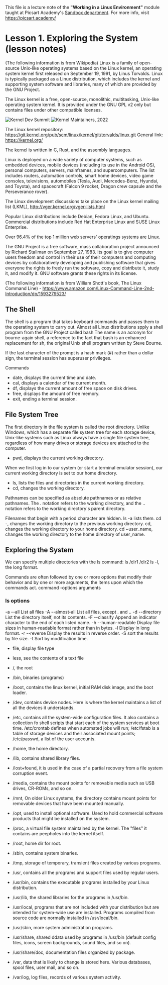 This file is a lecture note of the **"Working in a Linux Environment"** module taught at Picsart Academy's [Sandbox department](https://picsart.academy/sandbox).
For more info, visit https://picsart.academy/

# Lesson 1. Exploring the System (lesson notes)
(The following information is from Wikipedia)
Linux is a family of open-source Unix-like operating systems based on the Linux kernel, an operating system kernel first released on September 19, 1991, by Linus Torvalds. Linux is typically packaged as a Linux distribution, which includes the kernel and supporting system software and libraries, many of which are provided by the GNU Project. 

The Linux kernel is a free, open-source, monolithic, multitasking, Unix-like operating system kernel. It is provided under the GNU GPL v2 only but contains files under other compatible licenses. 

![Kernel Dev Summit](https://sites.google.com/site/kernelsummit2012/_/rsrc/1326506421196/home/ks-prague-display.jpg)
![Kernel Maintainers, 2022](https://static.lwn.net/images/conf/2022/lpc/ms-group-sm.png)

The Linux kernel repository: https://git.kernel.org/pub/scm/linux/kernel/git/torvalds/linux.git
General link: https://kernel.org/

The kernel is written in C, Rust, and the assembly languages.

Linux is deployed on a wide variety of computer systems, such as embedded devices, mobile devices (including its use in the Android OS), personal computers, servers, mainframes, and supercomputers. The list includes routers, automation controls, smart home devices, video game consoles, televisions, automobiles (Tesla, Audi, Mercedes-Benz, Hyundai, and Toyota), and spacecraft (Falcon 9 rocket, Dragon crew capsule and the Perseverance rover). 

The Linux development discussions take place on the Linux kernel mailing list (LKML), http://vger.kernel.org/vger-lists.html 

Popular Linux distributions include Debian, Fedora Linux, and Ubuntu. Commercial distributions include Red Hat Enterprise Linux and SUSE Linux Enterprise. 

Over 96.4% of the top 1 million web servers' operatings systems are Linux.

The GNU Project is a free software, mass collaboration project announced by Richard Stallman on September 27, 1983. Its goal is to give computer users freedom and control in their use of their computers and computing devices by collaboratively developing and publishing software that gives everyone the rights to freely run the software, copy and distribute it, study it, and modify it. GNU software grants these rights in its license.

(The following information is from William Shott's book, The Linux Command Line) - https://www.amazon.com/Linux-Command-Line-2nd-Introduction/dp/1593279523/

## The Shell
The shell is a program that takes keyboard commands and passes them to the operating system to carry out. Almost all Linux distributions spply a shell program from the GNU Project called bash
The name is an acronym for bourne-again shell, a reference to the fact that bash is an enhanced replacement for sh, the original Unix shell program written by Steve Bourne.

If the last character of the prompt is a hash mark (#) rather than a dollar sign, the terminal session has superuser privileges. 

Commands
- date, displays the current time and date.
- cal, displays a calendar of the current month.
- df, displays the current amount of free space on disk drives.
- free, displays the amount of free memory.
- exit, ending a terminal session.

## File System Tree
The first directory in the file system is called the root directory. Unlike Windows, which has a separate file system tree for each storage device, Unix-like systems such as Linux always have a single file system tree, regardless of how many drives or storage devices are attached to the computer.

- pwd, displays the current working directory.

When we first log in to our system (or start a terminal emulator session), our current working directory is set to our home directory.

- ls, lists the files and directories in the current working directory.
- cd, changes the working directory.

Pathnames can be specified as absolute pathnames or as relative pathnames.
The . notation refers to the working directory, and the .. notation refers to the working directory's parent directory.

Filenames that begin with a period character are hidden. ls -a lists them. 
cd -, changes the working directory to the previous working directory.
cd, changes the working directory to your home directory.
cd ~user_name, changes the working directory to the home directory of user_name.

## Exploring the System
We can specify multiple directories with the ls command: ls /dir1 /dir2
ls -l, the long format.

Commands are often followed by one or more options that modify their behavior and by one or more arguments, the items upon which the commands act. 
command -options arguments

### ls options
-a --all List all files
-A --almost-all List all files, except . and ..
-d --directory List the directory itself, not its contents.
-F --classify Append an indicator character to the end of each listed name.
-h --human-readable Display file sizes in human-readable format rather than in bytes.
-l Display in long format.
-r --reverse Display the results in reverse order.
-S sort the results by file size.
-t Sort by modification time.

- file, display file type

- less, see the contents of a text file

- /, the root
- /bin, binaries (programs)
- /boot, contains the linux kernel, initial RAM disk image, and the boot loader. 
- /dev, contains device nodes. Here is where the kernel maintains a list of all the devices it understands.
- /etc, contains all the system-wide configuration files. It also contains a collection fo shell scripts that start each of the system services at boot time. /etc/crontab defines when automated jobs will run; /etc/fstab is a table of storage devices and their associated mount points; /etc/passwd, a list of the user accounts.
- /home, the home directory.
- /lib, contains shared library files.
- /lost+found, it is used in the case of a partial recovery from a file system corruption event. 
- /media, contains the mount points for removable media such as USB drives, CR-ROMs, and so on.
- /mnt, On older Linux systems, the directory contains mount points for removable devices that have been mounted manually.
- /opt, used to install optional software. Used to hold commercial software products that might be installed on the system.
- /proc, a virtual file system maintained by the kernel. The "files" it contains are peepholes into the kernel itself.
- /root, home dir for root.
- /sbin, contains system binaries. 
- /tmp, storage of temporary, transient files created by various programs.
- /usr, contains all the programs and support files used by regular users.
- /usr/bin, contains the executable programs installed by your Linux distribution. 
- /usr/lib, the shared libraries for the programs in /usr/bin.
- /usr/local, programs that are not included with your distribution but are intended for system-wide use are installed. Programs compiled from source code are normally installed in /usr/local/bin. 
- /usr/sbin, more system administration programs.
- /usr/share, shared ddata used by programs in /usr/bin (default config files, icons, screen backgrounds, sound files, and so on).
- /usr/share/doc, documentation files organized by package.
- /var, data that is likely to change is stored here. Various databases, spool files, user mail, and so on.
- /var/log, log files, records of various system activity. 


